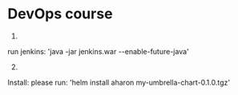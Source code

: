 # DevOps course

1.
run jenkins:
'java -jar jenkins.war --enable-future-java'


2.
Install:
please run: 'helm install aharon my-umbrella-chart-0.1.0.tgz'

